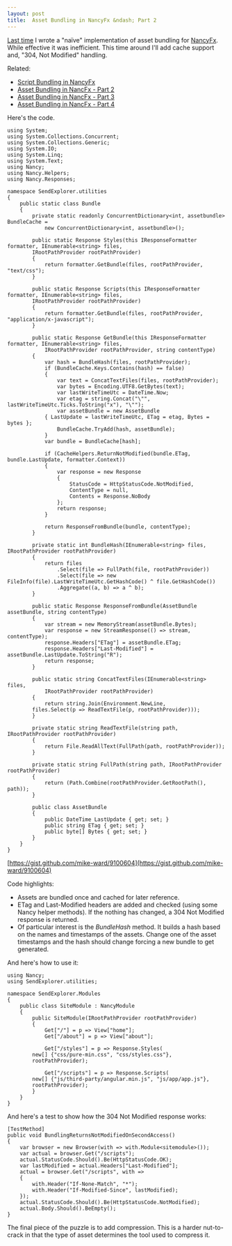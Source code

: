 ```yaml
---
layout: post
title:  Asset Bundling in NancyFx &ndash; Part 2
---
```

[Last time](/blog/post/00906/script-bundling-in-nancyfx) I wrote a "naïve" implementation of asset bundling for [NancyFx](http://nancyfx.org). While effective it was inefficient. This time around I'll add cache support and, "304, Not Modified" handling.

Related:

  * [Script Bundling in NancyFx](/blog/post/00906/script-bundling-in-nancyfx)
  * [Asset Bundling in NancFx - Part 2](/blog/post/00907/asset-bundling-in-nancyfx-ndash-part-2)
  * [Asset Bundling in NancFx - Part 3](/blog/post/00908/asset-bundling-in-nancyfx-part-3)
  * [Asset Bundling in NancFx - Part 4](/blog/post/00910/asset-bundling-in-nancyfx-part-4)

Here's the code.
    
    using System;
    using System.Collections.Concurrent;
    using System.Collections.Generic;
    using System.IO;
    using System.Linq;
    using System.Text;
    using Nancy;
    using Nancy.Helpers;
    using Nancy.Responses;
    
    namespace SendExplorer.utilities
    {
        public static class Bundle
        {
            private static readonly ConcurrentDictionary<int, assetbundle> BundleCache = 
                new ConcurrentDictionary<int, assetbundle>();
    
            public static Response Styles(this IResponseFormatter formatter, IEnumerable<string> files, 
    		IRootPathProvider rootPathProvider)
            {
                return formatter.GetBundle(files, rootPathProvider, "text/css");
            }
    
            public static Response Scripts(this IResponseFormatter formatter, IEnumerable<string> files, 
    		IRootPathProvider rootPathProvider)
            {
                return formatter.GetBundle(files, rootPathProvider, "application/x-javascript");
            }
    
            public static Response GetBundle(this IResponseFormatter formatter, IEnumerable<string> files,
                IRootPathProvider rootPathProvider, string contentType)
            {
                var hash = BundleHash(files, rootPathProvider);
                if (BundleCache.Keys.Contains(hash) == false)
                {
                    var text = ConcatTextFiles(files, rootPathProvider);
                    var bytes = Encoding.UTF8.GetBytes(text);
                    var lastWriteTimeUtc = DateTime.Now;
                    var etag = string.Concat("\"", lastWriteTimeUtc.Ticks.ToString("x"), "\"");
                    var assetBundle = new AssetBundle 
    			{ LastUpdate = lastWriteTimeUtc, ETag = etag, Bytes = bytes };
                    BundleCache.TryAdd(hash, assetBundle);
                }
                var bundle = BundleCache[hash];
    
                if (CacheHelpers.ReturnNotModified(bundle.ETag, bundle.LastUpdate, formatter.Context))
                {
                    var response = new Response
                    {
                        StatusCode = HttpStatusCode.NotModified,
                        ContentType = null,
                        Contents = Response.NoBody
                    };
                    return response;
                }
    
                return ResponseFromBundle(bundle, contentType);
            }
    
            private static int BundleHash(IEnumerable<string> files, IRootPathProvider rootPathProvider)
            {
                return files
                    .Select(file => FullPath(file, rootPathProvider))
                    .Select(file => new FileInfo(file).LastWriteTimeUtc.GetHashCode() ^ file.GetHashCode())
                    .Aggregate((a, b) => a ^ b);
            }
    
            public static Response ResponseFromBundle(AssetBundle assetBundle, string contentType)
            {
                var stream = new MemoryStream(assetBundle.Bytes);
                var response = new StreamResponse(() => stream, contentType);
                response.Headers["ETag"] = assetBundle.ETag;
                response.Headers["Last-Modified"] = assetBundle.LastUpdate.ToString("R");
                return response;
            }
    
            public static string ConcatTextFiles(IEnumerable<string> files, 
                IRootPathProvider rootPathProvider)
            {
                return string.Join(Environment.NewLine, 
    		files.Select(p => ReadTextFile(p, rootPathProvider)));
            }
    
            private static string ReadTextFile(string path, IRootPathProvider rootPathProvider)
            {
                return File.ReadAllText(FullPath(path, rootPathProvider));
            }
    
            private static string FullPath(string path, IRootPathProvider rootPathProvider)
            {
                return (Path.Combine(rootPathProvider.GetRootPath(), path));
            }
    
            public class AssetBundle
            {
                public DateTime LastUpdate { get; set; }
                public string ETag { get; set; }
                public byte[] Bytes { get; set; }
            }
        }
    }

[https://gist.github.com/mike-ward/9100604](https://gist.github.com/mike-ward/9100604)

Code highlights:

  * Assets are bundled once and cached for later reference. 
  * ETag and Last-Modified headers are added and checked (using some Nancy helper methods). If the nothing has changed, a 304 Not Modified response is returned. 
  * Of particular interest is the _BundleHash_ method. It builds a hash based on the names and timestamps of the assets. Change one of the asset timestamps and the hash should change forcing a new bundle to get generated.

And here's how to use it:
    
    using Nancy;
    using SendExplorer.utilities;
    
    namespace SendExplorer.Modules
    {
        public class SiteModule : NancyModule
        {
            public SiteModule(IRootPathProvider rootPathProvider)
            {
                Get["/"] = p => View["home"];
                Get["/about"] = p => View["about"];
    
                Get["/styles"] = p => Response.Styles(
    		new[] {"css/pure-min.css", "css/styles.css"}, 
    		rootPathProvider);
    
                Get["/scripts"] = p => Response.Scripts(
    		new[] {"js/third-party/angular.min.js", "js/app/app.js"}, 
    		rootPathProvider);
            }
        }
    }

And here's a test to show how the 304 Not Modified response works:
    
    [TestMethod]
    public void BundlingReturnsNotModifiedOnSecondAccess()
    {
        var browser = new Browser(with => with.Module<sitemodule>());
        var actual = browser.Get("/scripts");
        actual.StatusCode.Should().Be(HttpStatusCode.OK);
        var lastModified = actual.Headers["Last-Modified"];
        actual = browser.Get("/scripts", with =>
        {
            with.Header("If-None-Match", "*");
            with.Header("If-Modified-Since", lastModified);
        });
        actual.StatusCode.Should().Be(HttpStatusCode.NotModified);
        actual.Body.Should().BeEmpty();
    }

The final piece of the puzzle is to add compression. This is a harder nut-to-crack in that the type of asset determines the tool used to compress it.
